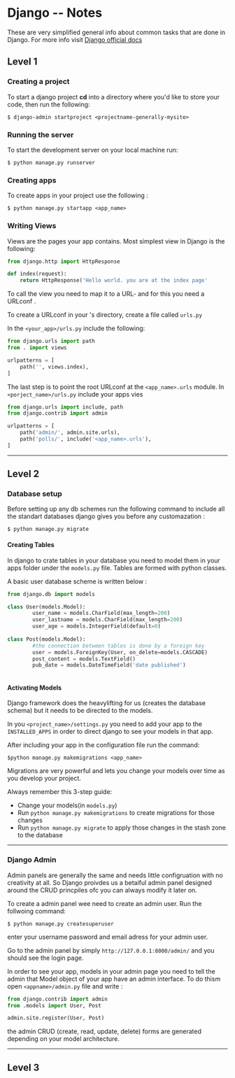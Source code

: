 # Django -- Notes

These are very simplified general info about common tasks that are done in Django. For more info visit [Django official docs](https://docs.djangoproject.com/en/2.0/)

## Level 1

### Creating a project

To start a django project **cd** into a directory where you'd like to store your code, then run the following: 

```
$ django-admin startproject <projectname-generally-mysite>
```
### Running the server

To start the development server on your local machine run:

```
$ python manage.py runserver
```

### Creating apps

To create apps in your project use the following :

```
$ python manage.py startapp <app_name>
```

### Writing Views

Views are the pages your app contains. Most simplest view in Django is the following:

```python
from django.http import HttpResponse

def index(request):
    return HttpResponse('Hello world. you are at the index page'
```

To call the view you need to map it to a URL- and for this you need a URLconf .

To create a URLconf in your <app>'s directory, create a file called `urls.py`

In the `<your_app>/urls.py` include the following:

```python
from django.urls import path
from . import views

urlpatterns = [
    path('', views.index),
]
```

The last step is to point the root URLconf at the `<app_name>.urls` module. In `<porject_name>/urls.py` include your apps vies

```python
from django.urls import include, path
from django.contrib import admin

urlpatterns = [
    path('admin/', admin.site.urls),
    path('polls/', include('<app_name>.urls'),
]
```

---

## Level 2

### Database setup
Before setting up any db schemes run the following command to include all the standart databases django gives you before any customazation : 

```
$ python manage.py migrate
```

#### Creating Tables

In django to crate tables in your database you need to model them in your apps folder under the `models.py` file.
Tables are formed with python classes. 

A basic user database scheme is written below : 

```python
from django.db import models

class User(models.Model):
        user_name = models.CharField(max_length=200)
        user_lastname = models.CharField(max_length=200)
        user_age = models.IntegerField(default=0)
        
class Post(models.Model):
        #the connection between tables is done by a foreign key
        user = models.ForeignKey(User, on_delete=models.CASCADE)
        post_content = models.TextField()
        pub_date = models.DateTimeField('date published')
       
```

#### Activating Models

Django framework does the heavylifting for us (creates the database schema) but it needs to be directed to the models.

In you `<project_name>/settings.py` you need to add your app to the `INSTALLED_APPS` in order to direct django to see your models in that app.

After including your app in the configuration file run the command:

```
$python manage.py makemigrations <app_name>
```

Migrations are very powerful and lets you change your models over time as you develop your project.

Always remember this 3-step guide:
- Change your models(in `models.py`)
- Run `python manage.py makemigrations` to create migrations for those changes
- Run `python manage.py migrate` to apply those changes in the stash zone to the database

---

### Django Admin

Admin panels are generally the same and needs little configruation with no creativity at all. So Django proivdes us a betaiful admin panel designed around the CRUD princpiles ofc you can always modify it later on.

To create a admin panel wee need to create an admin user. Run the follwoing command:

```
$ python manage.py createsuperuser
```

enter your username password and email adress for your admin user.

Go to the admin panel by simply `http://127.0.0.1:8000/admin/` and you should see the login page.

In order to see your app, models in your admin page you need to tell the admin that Model object of your app have an admin interface. To do thism open `<appname>/admin.py` file and write :

```python
from django.contrib import admin
from .models import User, Post

admin.site.register(User, Post)
```

the admin CRUD (create, read, update, delete) forms are generated depending on your model architecture.

---

## Level 3





